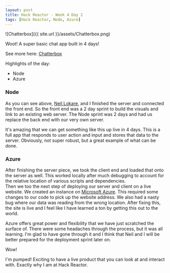 ```yaml
---
layout: post
title: Hack Reactor - Week 4 Day 2
tags: [Hack Reactor, Node, Azure]
---
```


![Chatterbox]({{ site.url }}/assets/Chatterbox.png)

Woot!  A super basic chat app built in 4 days! 

See more here:  [Chatterbox](http://nzchat.azurewebsites.net) 

<!---more-->

Highlights of the day:

* Node
* Azure

### Node

As you can see above, [Neil Lokare](http://www.neillokare.com/), and I finished the server and connected the front end.  So the front end was a 2 day sprint to build the visuals and link to an existing web server.  The Node sprint was 2 days and had us replace the back end with our very own server.  

It's amazing that we can get something like this up live in 4 days.  This is a full app that responds to user action and input and stores that data to the server.  Obviously, not super robust, but a great example of what can be done.

### Azure

After finishing the server piece, we took the client end and loaded that onto the server as well.  This worked locally after much debugging to account for the relative location of various scripts and dependencies.  
Then we too the next step of deploying our server and client on a live website.  We created an instance on [Microsoft Azure](azure.microsoft.com).  This required some changes to our code to pick up the website address.  We also had a nasty bug where our data was reading from the wrong location.  After fixing this, the site is live and I feel like I have learned a ton by getting this out to the world.  

Azure offers great power and flexibility that we have just scratched the surface of.  There were some headaches through the process, but it was all learning.  I'm glad to have gone through it and I think that Neil and I will be better prepared for the deployment sprint later on.

Wow!

I'm pumped!  Exciting to have a live product that you can look at and interact with.  Exactly why I am at Hack Reactor.  

